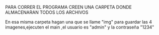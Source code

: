 PARA CORRER EL PROGRAMA CREEN UNA CARPETA DONDE ALMACENARAN TODOS LOS ARCHIVOS

En esa misma carpeta hagan una que se llame "img" para guardar las 4 imagenes,ejecuten el main ,el usuario es "admin" y la contraseña "1234"
